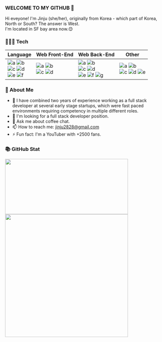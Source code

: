 ### WELCOME TO MY GITHUB 👋

Hi eveyone! I'm Jinju (she/her), originally from Korea - which part of Korea, North or South? The answer is West.
<br />I'm located in SF bay area now.😊

### 🧑🏻‍💻 Tech



|Language|Web Front-End|Web Back-End|Other|
|---|---------|---|---|
|![a](https://img.shields.io/badge/JavaScript-f7df11?style=flat-square&logo=JavaScript&logoColor=black) ![b](https://img.shields.io/badge/html5-%23E34F26.svg?style=flat-square&logo=html5&logoColor=white)<br> ![c](https://img.shields.io/badge/css3-%231572B6.svg?style=flat-square&logo=css3&logoColor=white) ![d](https://img.shields.io/badge/typescript-%23007ACC.svg?style=flat-square&logo=typescript&logoColor=white)<br> ![e](https://img.shields.io/badge/python-3670A0?style=flat-square&logo=python&logoColor=ffdd54) ![f](https://img.shields.io/badge/c%23-%23239120.svg?style=flat-square&logo=c-sharp&logoColor=white)|![a](https://img.shields.io/badge/React-61dafb?style=flat-square&logo=React&logoColor=black) ![b](https://img.shields.io/badge/bootstrap-%23563D7C.svg?style=flat-square&logo=bootstrap&logoColor=white)<br> ![c](https://img.shields.io/badge/redux-%23593d88.svg?style=flat-square&logo=redux&logoColor=white) ![d](https://img.shields.io/badge/Next-black?style=flat-square&logo=next.js&logoColor=white) |![a](https://img.shields.io/badge/express.js-%23404d59.svg?style=flat-square&logo=express&logoColor=%2361DAFB) ![b](https://img.shields.io/badge/node.js-6DA55F?style=flat-square&logo=node.js&logoColor=white)<br> ![c](https://img.shields.io/badge/MongoDB-47A248?style=flat-square&logo=MongoDB&logoColor=white) ![d](https://img.shields.io/badge/MySQL-4479A1?style=flat-square&logo=MySQL&logoColor=white)<br> ![e](https://img.shields.io/badge/JWT-black?style=flat-square&logo=JSON%20web%20tokens) ![f](https://img.shields.io/badge/postgres-%23316192.svg?style=flat-square&logo=postgresql&logoColor=white) ![g](https://img.shields.io/badge/django-%23092E20.svg?style=flat-square&logo=django&logoColor=white)|![a](https://img.shields.io/badge/AWS-%23FF9900.svg?style=flat-square&logo=amazon-aws&logoColor=white) ![b](https://img.shields.io/badge/GoogleCloud-%234285F4.svg?style=flat-square&logo=google-cloud&logoColor=white)<br> ![c](https://img.shields.io/badge/jira-%230A0FFF.svg?style=flat-square&logo=jira&logoColor=white) ![d](https://img.shields.io/badge/jenkins-%232C5263.svg?style=flat-square&logo=jenkins&logoColor=white) ![e](https://img.shields.io/badge/Postman-FF6C37?style=flat-square&logo=postman&logoColor=white)

### 📝 About Me

- 🤔 I have combined two years of experience working as a full stack developer at several early stage startups, which were fast paced environments requiring competency in multiple different roles.
- 🌱 I'm looking for a full stack developer position.
- 💬 Ask me about coffee chat.
- 📫 How to reach me: jinju2828@gmail.com
- ⚡ Fun fact: I'm a YouTuber with +2500 fans.

### 📚 GitHub Stat

<div>
 <!-- [![GitHub Streak](https://github-readme-streak-stats.herokuapp.com?user=jinju2828&theme=highcontrast&date_format=j%20M%5B%20Y%5D&ring=0000FF&fire=0000FF&currStreakLabel=FFFFFF)](https://git.io/streak-stats) -->
  <img height="180em" width="400px" src="https://github-readme-streak-stats.herokuapp.com?user=jinju2828&theme=highcontrast&date_format=j%20M%5B%20Y%5D&ring=0000FF&fire=0000FF&currStreakLabel=FFFFFF"/>
</div>
<div>
  <!-- [![Top Langs](https://github-readme-stats.vercel.app/api/top-langs/?username=vasconsaurus&layout=compact&langs_count=8&theme=algolia)](https://github.com/anuraghazra/github-readme-stats) -->
  <img width="400px" src="https://github-readme-stats-eight-theta.vercel.app/api/top-langs/?username=jinju2828&layout=compact&langs_count=8&theme=algolia"/>
</div>

